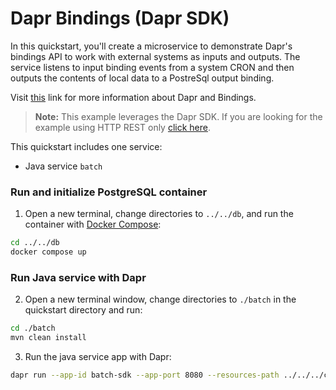 # Dapr Bindings (Dapr SDK)

In this quickstart, you'll create a microservice to demonstrate Dapr's bindings API to work with external systems as inputs and outputs. The service listens to input binding events from a system CRON and then outputs the contents of local data to a PostreSql output binding. 

Visit [this](https://docs.dapr.io/developing-applications/building-blocks/bindings/) link for more information about Dapr and Bindings.

> **Note:** This example leverages the Dapr SDK.  If you are looking for the example using HTTP REST only [click here](../http).

This quickstart includes one service:
 
- Java service `batch`

### Run and initialize PostgreSQL container

1. Open a new terminal, change directories to `../../db`, and run the container with [Docker Compose](https://docs.docker.com/compose/): 

<!-- STEP
name: Run and initialize PostgreSQL container
expected_return_code:
background: true
sleep: 60
timeout_seconds: 120
-->

```bash
cd ../../db
docker compose up
```

<!-- END_STEP -->

### Run Java service with Dapr

2. Open a new terminal window, change directories to `./batch` in the quickstart directory and run: 

<!-- STEP
name: Install Java dependencies
-->

```bash
cd ./batch
mvn clean install
```

<!-- END_STEP -->
3. Run the java service app with Dapr: 

<!-- STEP
name: Run batch-sdk service
working_dir: ./batch
expected_stdout_lines:
  - 'insert into orders (orderid, customer, price) values (1, ''John Smith'', 100.32)'
  - 'insert into orders (orderid, customer, price) values (2, ''Jane Bond'', 15.4)'
  - 'insert into orders (orderid, customer, price) values (3, ''Tony James'', 35.56)'
  - 'Finished processing batch'
expected_stderr_lines:
output_match_mode: substring
sleep: 11
timeout_seconds: 30
-->
    
```bash
dapr run --app-id batch-sdk --app-port 8080 --resources-path ../../../components -- java -jar target/BatchProcessingService-0.0.1-SNAPSHOT.jar
```

<!-- END_STEP -->
